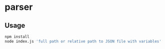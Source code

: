 # parser


## Usage

 ```bash
npm install
node index.js 'full path or relative path to JSON file with variables' 'full path or relative path to less file'
```
